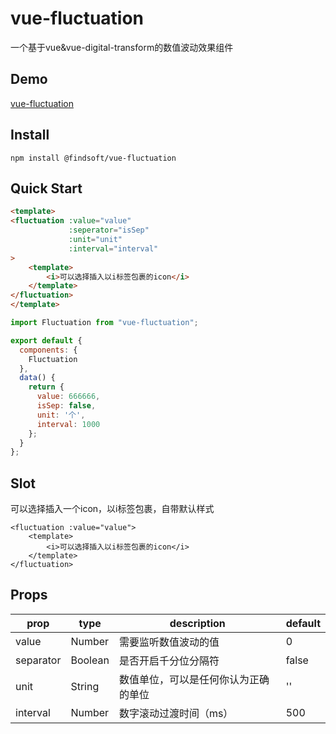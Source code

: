 # vue-fluctuation
一个基于vue&vue-digital-transform的数值波动效果组件
## Demo
[vue-fluctuation]("https://yanggoing.github.io/#/vue-fluctuation")

## Install
```
npm install @findsoft/vue-fluctuation
```

## Quick Start
```html
<template>
<fluctuation :value="value" 
             :seperator="isSep"
             :unit="unit"                       
             :interval="interval"
>
    <template>
        <i>可以选择插入以i标签包裹的icon</i>
    </template>
</fluctuation>
</template>
```
```js
import Fluctuation from "vue-fluctuation";

export default {
  components: {
    Fluctuation
  },
  data() {
    return {
      value: 666666,
      isSep: false,
      unit: '个',
      interval: 1000
    };
  }
};
```
## Slot
可以选择插入一个icon，以i标签包裹，自带默认样式
```vue
<fluctuation :value="value">
    <template>
        <i>可以选择插入以i标签包裹的icon</i>
    </template>
</fluctuation>
```

## Props

| prop                  | type          | description                                   | default   |
| --------------------- | ------------- | --------------------------------------------- | --------- |
| value                 | Number        | 需要监听数值波动的值                             | 0 |
| separator             | Boolean       | 是否开启千分位分隔符                             | false     |
| unit                  | String        | 数值单位，可以是任何你认为正确的单位                | ''        |
| interval              | Number        | 数字滚动过渡时间（ms）                            | 500       |
